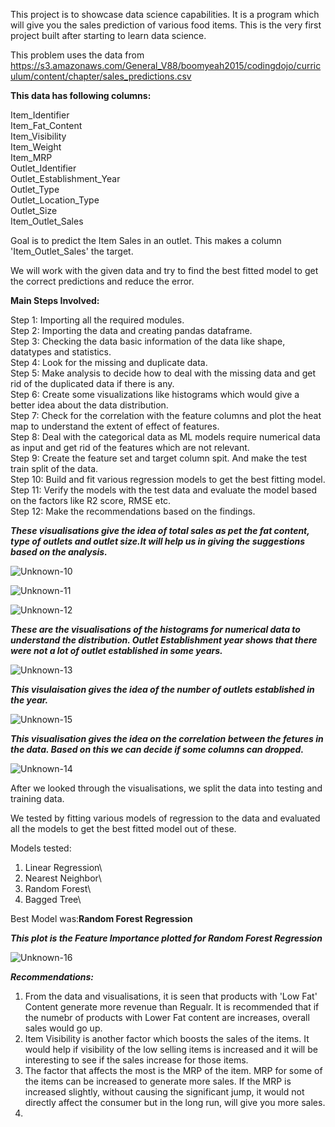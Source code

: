 This project is to showcase data science capabilities. It is a program which will give you the sales prediction of various food items. This is the very first project built after starting to learn data science.

This problem uses the data from https://s3.amazonaws.com/General_V88/boomyeah2015/codingdojo/curriculum/content/chapter/sales_predictions.csv

**This data has following columns:**

Item_Identifier\
Item_Fat_Content\
Item_Visibility\
Item_Weight\
Item_MRP\
Outlet_Identifier\
Outlet_Establishment_Year\
Outlet_Type\
Outlet_Location_Type\
Outlet_Size\
Item_Outlet_Sales

Goal is to predict the Item Sales in an outlet. This makes a column 'Item_Outlet_Sales' the target.

We will work with the given data and try to find the best fitted model to get the correct predictions and reduce the error. 

**Main Steps Involved:**

Step 1: Importing all the required modules.\
Step 2: Importing the data and creating pandas dataframe.\
Step 3: Checking the data basic information of the data like shape, datatypes and statistics.\
Step 4: Look for the missing and duplicate data.\
Step 5: Make analysis to decide how to deal with the missing data and get rid of the duplicated data if there is any.\
Step 6: Create some visualizations like histograms which would give a better idea about the data distribution.\
Step 7: Check for the correlation with the feature columns and plot the heat map to understand the extent of effect of features.\
Step 8: Deal with the categorical data as ML models require numerical data as input and get rid of the features which are not relevant.\
Step 9: Create the feature set and target column spit. And make the test train split of the data.\
Step 10: Build and fit various regression models to get the best fitting model.\
Step 11: Verify the models with the test data and evaluate the model based on the factors like R2 score, RMSE etc.\
Step 12: Make the recommendations based on the findings.

***These visualisations give the idea of total sales as pet the fat content, type of outlets and outlet size.It will help us in giving the suggestions based on the analysis.***

![Unknown-10](https://user-images.githubusercontent.com/31748299/121499188-00289580-c992-11eb-8f5c-d52288bf1302.png)

![Unknown-11](https://user-images.githubusercontent.com/31748299/121500007-c1470f80-c992-11eb-9e2a-ee321046f808.png)

![Unknown-12](https://user-images.githubusercontent.com/31748299/121500437-23077980-c993-11eb-88c9-ea7acb138bad.png)


***These are the visualisations of the histograms for numerical data to understand the distribution. Outlet Establishment year shows that there were not a lot of outlet established in some years.***

![Unknown-13](https://user-images.githubusercontent.com/31748299/121500615-534f1800-c993-11eb-9b11-e6b648ac9e19.png)


***This visulaisation gives the idea of the number of outlets established in the year.***

![Unknown-15](https://user-images.githubusercontent.com/31748299/121502013-9b226f00-c994-11eb-859f-05ef44e22c17.png)


***This visualisation gives the idea on the correlation between the fetures in the data. Based on this we can decide if some columns can dropped.***

![Unknown-14](https://user-images.githubusercontent.com/31748299/121501235-e5efb700-c993-11eb-8be2-68e0f10d8744.png)


After we looked through the visualisations, we split the data into testing and training data.

We tested by fitting various models of regression to the data and evaluated all the models to get the best fitted model out of these.

Models tested:
1. Linear Regression\
2. Nearest Neighbor\
3. Random Forest\
4. Bagged Tree\

Best Model was:**Random Forest Regression**

***This plot is the Feature Importance plotted for Random Forest Regression***

![Unknown-16](https://user-images.githubusercontent.com/31748299/121573736-6f29dc80-c9da-11eb-8f62-804189b68ca7.png)


***Recommendations:***
1. From the data and visualisations, it is seen that products with 'Low Fat' Content generate more revenue than Regualr. It is recommended that if the numebr of products with Lower Fat content are increases, overall sales would go up.
2. Item Visibility is another factor which boosts the sales of the items. It would help if visibility of the low selling items is increased and it will be interesting to see if the sales increase for those items. 
3. The factor that affects the most is the MRP of the item. MRP for some of the items can be increased to generate more sales. If the MRP is increased slightly, without causing the significant jump, it would not directly affect the consumer but in the long run, will give you more sales.
4. 






